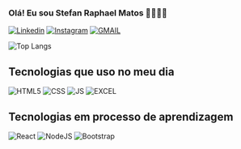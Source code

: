 ### Olá! Eu sou Stefan Raphael Matos 🧑🏽‍💻✨

[![Linkedin](
        https://img.shields.io/badge/LinkedIn-0077B5?style=for-the-badge&logo=linkedin&logoColor=white
)](https://www.linkedin.com/in/stefan-raphael-f-de-matos-0822161a5/) [![Instagram](
            https://img.shields.io/badge/Instagram-E4405F?style=for-the-badge&logo=instagram&logoColor=white
)](sraphael_matos) [![GMAIL](
            https://img.shields.io/badge/Gmail-D14836?style=for-the-badge&logo=gmail&logoColor=white
)](stefanmatos59@gmail.com) 

 ![Top Langs](https://github-readme-stats.vercel.app/api/top-langs/?username=raphamatos&layout=compact&theme=graywhite)
 
## Tecnologias que uso no meu dia
<div>
    <img  alt="HTML5" src="https://img.shields.io/badge/HTML5-E34F26?style=for-the-badge&logo=html5&logoColor=white"
    />
    <img  alt="CSS" src="https://img.shields.io/badge/CSS3-1572B6?style=for-the-badge&logo=css3&logoColor=white"
    />
    <img  alt="JS" src="https://img.shields.io/badge/JavaScript-F7DF1E?style=for-the-badge&logo=javascript&logoColor=black"
             <img  alt="POWERPOINT" src="https://img.shields.io/badge/Microsoft_PowerPoint-B7472A?style=for-the-badge&logo=microsoft-powerpoint&logoColor=white"
    />
    <img  alt="EXCEL" src="https://img.shields.io/badge/Microsoft_Excel-217346?style=for-the-badge&logo=microsoft-excel&logoColor=white"
    />
</div>    

## Tecnologias em processo de aprendizagem
<div>
<img  alt="React" src="https://img.shields.io/badge/React-20232A?style=for-the-badge&logo=react&logoColor=61DAFB"
    /> 
<img  alt="NodeJS" src="https://img.shields.io/badge/Node.js-43853D?style=for-the-badge&logo=node.js&logoColor=white"
    />    
<img  alt="Bootstrap" src="https://img.shields.io/badge/Bootstrap-563D7C?style=for-the-badge&logo=bootstrap&logoColor=white"
    />
</div>

<br>
